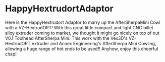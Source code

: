 # HappyHextrudortAdaptor
Here is the HappyHextrudort Adaptor to marry up the AfterSherpaMini Cowl with a VZ-HextrudORT!
With this great little compact and light CNC billet alloy extruder coming to market, we thought it might go nicely on top of out V0.1 Toolhead AfterSherpa Mini.
This work with the Vex3D's VZ-HextrudORT extruder and Annex Engineering's AfterSherpa Mini Cowling, allowing a huge range of hot ends to be used!!
Anyhow, enjoy this cheerful chap!
